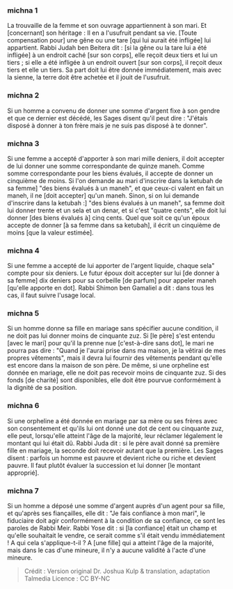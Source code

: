 
### michna 1
La trouvaille de la femme et son ouvrage appartiennent à son mari. Et [concernant] son héritage :  Il en a l'usufruit pendant sa vie. [Toute compensation pour] une gêne ou une tare [qui lui aurait été infligée] lui appartient. Rabbi Judah ben Beitera dit : [si la gêne ou la tare lui a été infligée] à un endroit caché [sur son corps], elle reçoit deux tiers et lui un tiers ; si elle a été infligée à un endroit ouvert [sur son corps], il reçoit deux tiers et elle un tiers. Sa part doit lui être donnée immédiatement, mais avec la sienne, la terre doit être achetée et il jouit de l'usufruit.

### michna 2
Si un homme a convenu de donner une somme d'argent fixe à son gendre et que ce dernier est décédé, les Sages disent qu'il peut dire : "J'étais disposé à donner à ton frère mais je ne suis pas disposé à te donner".

### michna 3
Si une femme a accepté d'apporter à son mari mille deniers, il doit accepter de lui donner une somme correspondante de quinze maneh. Comme somme correspondante pour les biens évalués, il accepte de donner un cinquième de moins. Si l'on demande au mari d'inscrire dans la ketubah de sa femme] "des biens évalués à un maneh", et que ceux-ci valent en fait un maneh, il ne [doit accepter] qu'un maneh. Sinon, si on lui demande d'inscrire dans la ketubah :] "des biens évalués à un maneh", sa femme doit lui donner trente et un sela et un denar, et si c'est "quatre cents", elle doit lui donner [des biens évalués à] cinq cents. Quel que soit ce qu'un époux accepte de donner [à sa femme dans sa ketubah], il écrit un cinquième de moins [que la valeur estimée].

### michna 4
Si une femme a accepté de lui apporter de l'argent liquide, chaque sela" compte pour six deniers. Le futur époux doit accepter sur lui [de donner à sa femme] dix deniers pour sa corbeille [de parfum] pour appeler maneh [qu'elle apporte en dot]. Rabbi Shimon ben Gamaliel a dit : dans tous les cas, il faut suivre l'usage local.

### michna 5
Si un homme donne sa fille en mariage sans spécifier aucune condition, il ne doit pas lui donner moins de cinquante zuz. Si [le père] s'est entendu [avec le mari] pour qu'il la prenne nue [c'est-à-dire sans dot], le mari ne pourra pas dire : "Quand je l'aurai prise dans ma maison, je la vêtirai de mes propres vêtements", mais il devra lui fournir des vêtements pendant qu'elle est encore dans la maison de son père. De même, si une orpheline est donnée en mariage, elle ne doit pas recevoir moins de cinquante zuz. Si des fonds [de charité] sont disponibles, elle doit être pourvue conformément à la dignité de sa position.

### michna 6
Si une orpheline a été donnée en mariage par sa mère ou ses frères avec son consentement et qu'ils lui ont donné une dot de cent ou cinquante zuz, elle peut, lorsqu'elle atteint l'âge de la majorité, leur réclamer légalement le montant qui lui était dû. Rabbi Juda dit : si le père avait donné sa première fille en mariage, la seconde doit recevoir autant que la première. Les Sages disent : parfois un homme est pauvre et devient riche ou riche et devient pauvre.   Il faut plutôt évaluer la succession et lui donner [le montant approprié].

### michna 7
Si un homme a déposé une somme d'argent auprès d'un agent pour sa fille, et qu'après ses fiançailles, elle dit : "Je fais confiance à mon mari", le fiduciaire doit agir conformément à la condition de sa confiance, ce sont les paroles de Rabbi Meir. Rabbi Yose dit : si [la confiance] était un champ et qu'elle souhaitait le vendre, ce serait comme s'il était vendu immédiatement ! A qui cela s'applique-t-il ?  A [une fille] qui a atteint l'âge de la majorité, mais dans le cas d'une mineure, il n'y a aucune validité à l'acte d'une mineure.

>Crédit : Version original Dr. Joshua Kulp & translation, adaptation Talmedia
>Licence : CC BY-NC